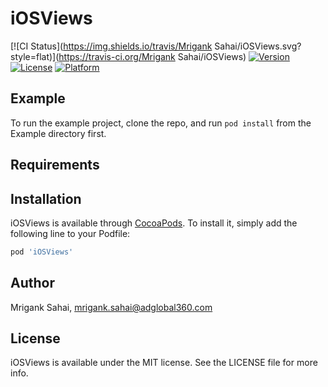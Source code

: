 # iOSViews

[![CI Status](https://img.shields.io/travis/Mrigank Sahai/iOSViews.svg?style=flat)](https://travis-ci.org/Mrigank Sahai/iOSViews)
[![Version](https://img.shields.io/cocoapods/v/iOSViews.svg?style=flat)](https://cocoapods.org/pods/iOSViews)
[![License](https://img.shields.io/cocoapods/l/iOSViews.svg?style=flat)](https://cocoapods.org/pods/iOSViews)
[![Platform](https://img.shields.io/cocoapods/p/iOSViews.svg?style=flat)](https://cocoapods.org/pods/iOSViews)

## Example

To run the example project, clone the repo, and run `pod install` from the Example directory first.

## Requirements

## Installation

iOSViews is available through [CocoaPods](https://cocoapods.org). To install
it, simply add the following line to your Podfile:

```ruby
pod 'iOSViews'
```

## Author

Mrigank Sahai, mrigank.sahai@adglobal360.com

## License

iOSViews is available under the MIT license. See the LICENSE file for more info.
